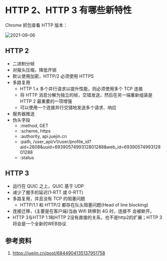 # HTTP 2、HTTP 3 有哪些新特性

Chrome 抓包查看 HTTP 版本：

![2021-09-06](https://i.loli.net/2021/09/06/z8Y3IXswtVcJCPl.png)

## HTTP 2

- 二进制分帧
- 对报头压缩，降低开销
- 默认使用加密，HTTP/2 必须使用 HTTPS
- 多路复用
    - HTTP 1.x 多个并行请求以提升性能，则必须使用多个 TCP 连接
    - 将 HTTP 消息分解为独立的帧，交错发送，然后在另一端重新组装是 HTTP 2 最重要的一项增强
    - 可以使用一个连接并行交错地发送多个请求、响应
- 服务器推送
- 伪头字段
    - :method, GET
    - :scheme, https
    - :authority, api.juejin.cn
    - :path, /user_api/v1/user/profile_id?aid=2608&uuid=6939057499312801288&web_id=6939057499312801288
    - :status

## HTTP 3

- 运行在 QUIC 之上，QUIC 基于 UDP
- 减少了握手的延迟(1-RTT 或 0-RTT)
- 多路复用，并且没有 TCP 的阻塞问题
    - HTTP/1.1 和 HTTP/2 都存在队头阻塞问题(Head of line blocking)
- 连接迁移，(主要是在客户端)当由 Wifi 转移到 4G 时，连接不 会被断开。
- HTTP 3与HTTP 1.1和HTTP 2没有直接的关系，也不是http2的扩展；HTTP 3将会是一个全新的WEB协议

## 参考资料

1. https://juejin.cn/post/6844904135137951758
